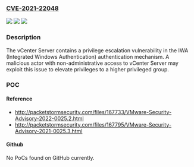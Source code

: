 ### [CVE-2021-22048](https://cve.mitre.org/cgi-bin/cvename.cgi?name=CVE-2021-22048)
![](https://img.shields.io/static/v1?label=Product&message=VMware%20vCenter%20Server%20and%20VMware%20Cloud%20Foundation&color=blue)
![](https://img.shields.io/static/v1?label=Version&message=n%2Fa&color=blue)
![](https://img.shields.io/static/v1?label=Vulnerability&message=Privilege%20escalation%20vulnerability&color=brighgreen)

### Description

The vCenter Server contains a privilege escalation vulnerability in the IWA (Integrated Windows Authentication) authentication mechanism. A malicious actor with non-administrative access to vCenter Server may exploit this issue to elevate privileges to a higher privileged group.

### POC

#### Reference
- http://packetstormsecurity.com/files/167733/VMware-Security-Advisory-2022-0025.2.html
- http://packetstormsecurity.com/files/167795/VMware-Security-Advisory-2021-0025.3.html

#### Github
No PoCs found on GitHub currently.

